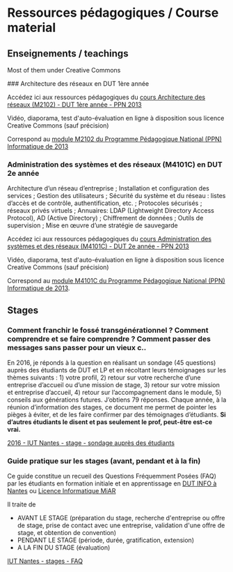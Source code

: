 # Ressources pédagogiques / Course material


## Enseignements / teachings

Most of them under Creative Commons

### Architecture des réseaux en DUT 1ère année 

Accédez ici aux ressources pédagogiques du [cours Architecture des réseaux (M2102) - DUT 1ère année - PPN 2013](https://madoc.univ-nantes.fr/course/view.php?id=29848) 

Vidéo, diaporama, test d'auto-évaluation en ligne à disposition sous licence Creative Commons (sauf précision)

Correspond au [module M2102 du Programme Pédagogique National (PPN) Informatique de 2013](http://iut-informatique.fr/docs/ppn/fr.pdf)


### Administration des systèmes et des réseaux (M4101C) en DUT 2e année

Architecture d’un réseau d’entreprise ;  Installation et configuration des services ; Gestion     des     utilisateurs ; Sécurité du système et du réseau : listes d’accès et de contrôle, authentification, etc. ; Protocoles sécurisés ;  réseaux privés virtuels ; Annuaires: LDAP (Lightweight Directory Access Protocol), AD (Active Directory) ; Chiffrement de données ; Outils     de     supervision ; Mise en œuvre d’une stratégie de sauvegarde 

Accédez ici aux ressources pédagogiques du [cours Administration des systèmes et des réseaux (M4101C) - DUT 2e année - PPN 2013](https://madoc.univ-nantes.fr/course/view.php?id=29848) 

Vidéo, diaporama, test d'auto-évaluation en ligne à disposition sous licence Creative Commons (sauf précision)

Correspond au [module M4101C du Programme Pédagogique National (PPN) Informatique de 2013](http://iut-informatique.fr/docs/ppn/fr.pdf).



## Stages

### Comment franchir le fossé transgénérationnel ? Comment comprendre et se faire comprendre ? Comment passer des messages sans passer pour un vieux c..

En 2016, je réponds à la question en réalisant un sondage (45 questions) auprès des étudiants de DUT et LP et en récoltant leurs témoignages sur les thèmes suivants : 1) votre profil, 2) retour sur votre recherche d’une entreprise d’accueil ou d’une mission de stage, 3) retour sur votre mission et entreprise d’accueil, 4) retour sur l’accompagnement dans le module, 5) conseils aux générations futures. J’obtiens 79 réponses. Chaque année, à la réunion d’information des stages, ce document me permet de pointer les pièges à éviter, et de les faire confirmer par des témoignages d’étudiants. **Si d’autres étudiants le disent et pas seulement le prof, peut-être est-ce vrai.**

[2016 - IUT Nantes - stage - sondage auprès des étudiants](2016_iutnantes_stage_sondage-auprès-des-étudiants.pdf)

### Guide pratique sur les stages (avant, pendant et à la fin)

Ce guide constitue un recueil des Questions Fréquemment Posées (FAQ) par les étudiants en formation initiale et en apprentissage en [DUT INFO à Nantes](https://iutnantes.univ-nantes.fr/formations/bachelor-iut-bac3/but-info) ou [Licence Informatique MiAR](https://iutnantes.univ-nantes.fr/formations/licences-pro-bac3/licence-professionnelle-metiers-de-linformatique-conception-developpement-et-test-de-logiciels)

Il traite de 
- AVANT LE STAGE (préparation du stage, recherche d'entreprise ou offre de stage, prise de contact avec une entreprise, validation d'une offre de stage, et obtention de convention)
- PENDANT LE STAGE (période, durée, gratification, extension)
- A LA FIN DU STAGE (évaluation)

[IUT Nantes - stages - FAQ](iutnantes_stage_FAQ.md) 